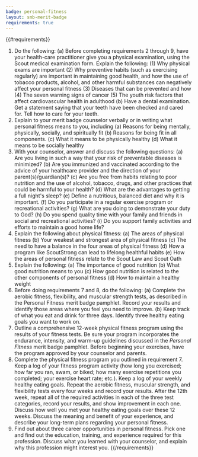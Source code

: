 ```yaml
---
badge: personal-fitness
layout: smb-merit-badge
requirements: true
---
```


{{#requirements}}
1. Do the following:
    (a) Before completing requirements 2 through 9, have your health-care practitioner give you a physical examination, using the Scout medical examination form. Explain the following:
        (1) Why physical exams are important
        (2) Why preventive habits (such as exercising regularly) are important in maintaining good health, and how the use of tobacco products, alcohol, and other harmful substances can negatively affect your personal fitness
        (3) Diseases that can be prevented and how
        (4) The seven warning signs of cancer
        (5) The youth risk factors that affect cardiovascular health in adulthood
    (b) Have a dental examination. Get a statement saying that your teeth have been checked and cared for. Tell how to care for your teeth.
2. Explain to your merit badge counselor verbally or in writing what personal fitness means to you, including
    (a) Reasons for being mentally, physically, socially, and spiritually fit
    (b) Reasons for being fit in all components.
    (c) What it means to be physically healthy
    (d) What it means to be socially healthy
3. With your counselor, answer and discuss the following questions:
    (a) Are you living in such a way that your risk of preventable diseases is minimized?
    (b) Are you immunized and vaccinated according to the advice of your healthcare provider and the direction of your parent(s)/guardian(s)?
    (c) Are you free from habits relating to poor nutrition and the use of alcohol, tobacco, drugs, and other practices that could be harmful to your health?
    (d) What are the advantages to getting a full night's sleep?
    (e) Define a nutritious, balanced diet and why it is important.
    (f) Do you participate in a regular exercise program or recreational activities?
    (g) What are you doing to demonstrate your duty to God?
    (h) Do you spend quality time with your family and friends in social and recreational activities?
    (i) Do you support family activities and efforts to maintain a good home life?
4. Explain the following about physical fitness:
    (a) The areas of physical fitness
    (b) Your weakest and strongest area of physical fitness
    (c) The need to have a balance in the four areas of physical fitness
    (d) How a program like ScoutStrong can lead to lifelong healthful habits
    (e) How the areas of personal fitness relate to the Scout Law and Scout Oath
5. Explain the following:
    (a) The importance of good nutrition
    (b) What good nutrition means to you
    (c) How good nutrition is related to the other components of personal fitness
    (d) How to maintain a healthy weight
6. Before doing requirements 7 and 8, do the following:
    (a) Complete the aerobic fitness, flexibility, and muscular strength tests, as described in the Personal Fitness merit badge pamphlet. Record your results and identify those areas where you feel you need to improve.
    (b) Keep track of what you eat and drink for three days. Identify three healthy eating goals you want to work on.
7. Outline a comprehensive 12-week physical fitness program using the results of your fitness tests. Be sure your program incorporates the endurance, intensity, and warm-up guidelines discussed in the *Personal Fitness* merit badge pamphlet. Before beginning your exercises, have the program approved by your counselor and parents.
8. Complete the physical fitness program you outlined in requirement 7. Keep a log of your fitness program activity (how long you exercised; how far you ran, swam, or biked; how many exercise repetitions you completed; your exercise heart rate; etc.). Keep a log of your weekly healthy eating goals. Repeat the aerobic fitness, muscular strength, and flexibility tests every four weeks and record your results. After the 12th week, repeat all of the required activities in each of the three test categories, record your results, and show improvement in each one. Discuss how well you met your healthy eating goals over these 12 weeks. Discuss the meaning and benefit of your experience, and describe your long-term plans regarding your personal fitness.
9. Find out about three career opportunities in personal fitness. Pick one and find out the education, training, and experience required for this profession. Discuss what you learned with your counselor, and explain why this profession might interest you.
{{/requirements}}
